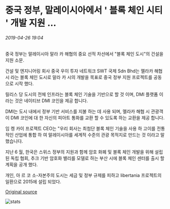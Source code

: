 # 중국 정부, 말레이시아에서 ' 블록 체인 시티 ' 개발 지원 ...

###### 2019-04-26 19:04

중국 정부는 말레이시아 말라 카 해협의 중요 선적 차선에서 "블록 체인 도시"의 건설을 지원 소문.

건설 및 엔지니어링 회사 중국 우이 투자 네트워크 SWT 국제 Sdn Bhd는 멜라카 해협 시 라는 블록 체인 도시로 말라 카 시의 개발을 목표로 중국 정부 지원 프로젝트를 공동으로 시작 했다.

릴리스 당 도시의 전체 인프라는 블록 체인 기술을 기반으로 할 것 이며, DMI 플랫폼 이라는 것은 네이티브 DMI 코인을 제공 합니다.

DMI는 도시 내에서 정부 기반 서비스를 지불 하는 데 사용 되며, 멜라카 해협 시 관광객이 DMI 코인에 대 한 자신의 피아트 통화를 교환 할 수 있도록 하는 교환을 제공 합니다.

임 켕 카이 프로젝트 CEO는 "우리 회사는 최첨단 블록 체인 기술을 사용 하 고이를 전통적인 산업에 통합 하 여 말레이시아를 세계적 수준의 관광 목적지로 만드는 것 이라고 말했습니다.

지난 6 월, 한국은 스위스 정부의 지원과 함께 암호 화폐 및 블록 체인 개발을 위해 설립 된 독립 협회, 추크 기반 암호화 밸리를 모델로 하는 부산 시에 블록 체인 센터를 출시 할 계획을 공개 했다.

개인, 아 르 코 소-자본주의 도시는 세금 및 정부 규제를 피하고 libertania 프로젝트의 일환으로 2015에 설립 되었다.

[Original source](https://cointelegraph.com/news/chinese-government-supports-development-of-blockchain-city-in-malaysia)

![stats](https://c.statcounter.com/11760860/0/a89fa40b/1/ "stats")